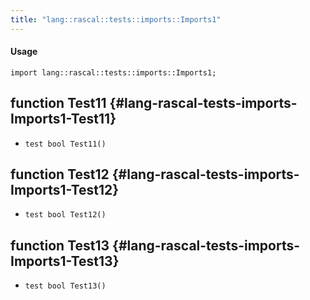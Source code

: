 ```yaml
---
title: "lang::rascal::tests::imports::Imports1"
---
```


#### Usage

`import lang::rascal::tests::imports::Imports1;`


## function Test11 {#lang-rascal-tests-imports-Imports1-Test11}

* ``test bool Test11()``

## function Test12 {#lang-rascal-tests-imports-Imports1-Test12}

* ``test bool Test12()``

## function Test13 {#lang-rascal-tests-imports-Imports1-Test13}

* ``test bool Test13()``

